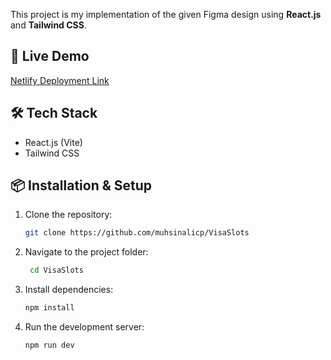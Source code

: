 This project is my implementation of the given Figma design using **React.js** and **Tailwind CSS**.

## 🚀 Live Demo

[Netlify Deployment Link](https://visa-slots.netlify.app)

## 🛠 Tech Stack

- React.js (Vite)
- Tailwind CSS

## 📦 Installation & Setup

1. Clone the repository:

   ```bash
   git clone https://github.com/muhsinalicp/VisaSlots
   ```

2. Navigate to the project folder:

   ```bash
    cd VisaSlots
   ```

3. Install dependencies:

   ```bash
   npm install
   ```

4. Run the development server:

   ```bash
   npm run dev
   ```
